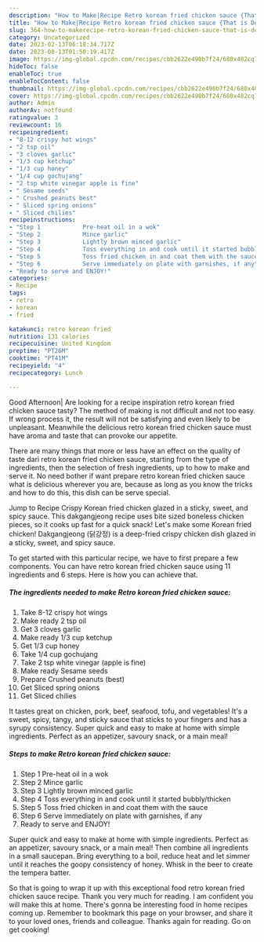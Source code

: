 ```yaml
---
description: "How to Make|Recipe Retro korean fried chicken sauce {That is Delicious"
title: "How to Make|Recipe Retro korean fried chicken sauce {That is Delicious"
slug: 364-how-to-makerecipe-retro-korean-fried-chicken-sauce-that-is-delicious
category: Uncategorized
date: 2023-02-13T06:18:34.717Z
date: 2023-08-13T01:50:19.417Z
image: https://img-global.cpcdn.com/recipes/cbb2622e490b7f24/680x482cq70/retro-korean-fried-chicken-sauce-recipe-main-photo.jpg
hideToc: false
enableToc: true
enableTocContent: false
thumbnail: https://img-global.cpcdn.com/recipes/cbb2622e490b7f24/680x482cq70/retro-korean-fried-chicken-sauce-recipe-main-photo.jpg
cover: https://img-global.cpcdn.com/recipes/cbb2622e490b7f24/680x482cq70/retro-korean-fried-chicken-sauce-recipe-main-photo.jpg
author: Admin
authorAv: notfound
ratingvalue: 3
reviewcount: 16
recipeingredient:
- "8-12 crispy hot wings"
- "2 tsp oil"
- "3 cloves garlic"
- "1/3 cup ketchup"
- "1/3 cup honey"
- "1/4 cup gochujang"
- "2 tsp white vinegar apple is fine"
- " Sesame seeds"
- " Crushed peanuts best"
- " Sliced spring onions"
- " Sliced chilies"
recipeinstructions:
- "Step 1            Pre-heat oil in a wok"
- "Step 2            Mince garlic"
- "Step 3            Lightly brown minced garlic"
- "Step 4            Toss everything in and cook until it started bubbly/thicken"
- "Step 5            Toss fried chicken in and coat them with the sauce"
- "Step 6            Serve immediately on plate with garnishes, if any"
- "Ready to serve and ENJOY!"
categories:
- Recipe
tags:
- retro
- korean
- fried

katakunci: retro korean fried 
nutrition: 131 calories
recipecuisine: United Kingdom
preptime: "PT26M"
cooktime: "PT41M"
recipeyield: "4"
recipecategory: Lunch

---
```



Good Afternoon| Are looking for a recipe inspiration retro korean fried chicken sauce tasty? The method of making is not difficult and not too easy. If wrong process it, the result will not be satisfying and even likely to be unpleasant. Meanwhile the delicious retro korean fried chicken sauce must have aroma and taste that can provoke our appetite.






There are many things that more or less have an effect on the quality of taste dari retro korean fried chicken sauce, starting from the type of ingredients, then the selection of fresh ingredients, up to how to make and serve it. No need bother if want prepare retro korean fried chicken sauce what is delicious wherever you are, because as long as you know the tricks and how to do this, this dish can be serve  special.


Jump to Recipe Crispy Korean fried chicken glazed in a sticky, sweet, and spicy sauce. This dakgangjeong recipe uses bite sized boneless chicken pieces, so it cooks up fast for a quick snack! Let&#39;s make some Korean fried chicken! Dakgangjeong (닭강정) is a deep-fried crispy chicken dish glazed in a sticky, sweet, and spicy sauce.


To get started with this particular recipe, we have to first prepare a few components. You can have retro korean fried chicken sauce using 11 ingredients and 6 steps. Here is how you can achieve that.

<!--inarticleads1-->

##### The ingredients needed to make Retro korean fried chicken sauce:

1. Take 8-12 crispy hot wings
1. Make ready 2 tsp oil
1. Get 3 cloves garlic
1. Make ready 1/3 cup ketchup
1. Get 1/3 cup honey
1. Take 1/4 cup gochujang
1. Take 2 tsp white vinegar (apple is fine)
1. Make ready  Sesame seeds
1. Prepare  Crushed peanuts (best)
1. Get  Sliced spring onions
1. Get  Sliced chilies


It tastes great on chicken, pork, beef, seafood, tofu, and vegetables! It&#39;s a sweet, spicy, tangy, and sticky sauce that sticks to your fingers and has a syrupy consistency. Super quick and easy to make at home with simple ingredients. Perfect as an appetizer, savoury snack, or a main meal! 

<!--inarticleads2-->

##### Steps to make Retro korean fried chicken sauce:

1. Step 1            Pre-heat oil in a wok
1. Step 2            Mince garlic
1. Step 3            Lightly brown minced garlic
1. Step 4            Toss everything in and cook until it started bubbly/thicken
1. Step 5            Toss fried chicken in and coat them with the sauce
1. Step 6            Serve immediately on plate with garnishes, if any
1. Ready to serve and ENJOY!

Super quick and easy to make at home with simple ingredients. Perfect as an appetizer, savoury snack, or a main meal! Then combine all ingredients in a small saucepan. Bring everything to a boil, reduce heat and let simmer until it reaches the goopy consistency of honey. Whisk in the beer to create the tempera batter. 

So that is going to wrap it up with this exceptional food retro korean fried chicken sauce recipe. Thank you very much for reading. I am confident you will make this at home. There's gonna be interesting food in home recipes coming up. Remember to bookmark this page on your browser, and share it to your loved ones, friends and colleague. Thanks again for reading. Go on get cooking!
